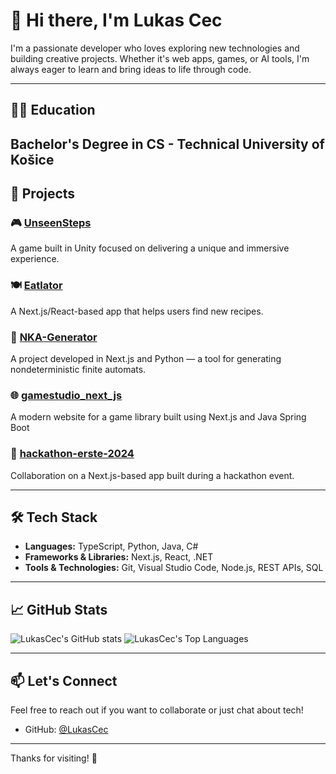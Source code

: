 # 👋 Hi there, I'm Lukas Cec

I'm a passionate developer who loves exploring new technologies and building creative projects. Whether it's web apps, games, or AI tools, I'm always eager to learn and bring ideas to life through code.

---
 ## 🧑‍🎓 Education
 
 Bachelor's Degree in CS - Technical University of Košice
---

## 🚀 Projects

### 🎮 [UnseenSteps](https://github.com/LukasCec/UnseenSteps)  
A game built in Unity focused on delivering a unique and immersive experience.

### 🍽️ [Eatlator](https://github.com/LukasCec/Eatlator)  
A Next.js/React-based app that helps users find new recipes.

### 🧠 [NKA-Generator](https://github.com/LukasCec/NKA-Generator)  
A project developed in Next.js and Python — a tool for generating nondeterministic finite automats.

### 🌐 [gamestudio_next_js](https://github.com/LukasCec/gamestudio_next_js)  
A modern website for a game library built using Next.js and Java Spring Boot

### 🤝 [hackathon-erste-2024](https://github.com/MatejBendik/hackathon-erste-2024)  
Collaboration on a Next.js-based app built during a hackathon event.

---

## 🛠 Tech Stack

- **Languages:** TypeScript, Python, Java, C#
- **Frameworks & Libraries:** Next.js, React, .NET
- **Tools & Technologies:** Git, Visual Studio Code, Node.js, REST APIs, SQL

---

## 📈 GitHub Stats

![LukasCec's GitHub stats](https://github-readme-stats.vercel.app/api?username=LukasCec&show_icons=true&theme=default)
![LukasCec's Top Languages](https://github-readme-stats.vercel.app/api/top-langs/?username=LukasCec&theme=dark&show_icons=true&hide_border=true&layout=compact)

---

## 📫 Let's Connect

Feel free to reach out if you want to collaborate or just chat about tech!

- GitHub: [@LukasCec](https://github.com/LukasCec)

---

Thanks for visiting! 🚀
<!---
LukasCec/LukasCec is a ✨ special ✨ repository because its `README.md` (this file) appears on your GitHub profile.
You can click the Preview link to take a look at your changes.
--->
